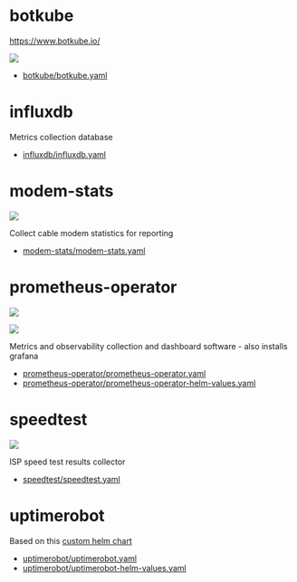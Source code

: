 # botkube

https://www.botkube.io/

![](https://i.imgur.com/yQ8sqtK.png)

* [botkube/botkube.yaml](botkube/botkube.yaml)

# influxdb

Metrics collection database

* [influxdb/influxdb.yaml](influxdb/influxdb.yaml)

# modem-stats

![](https://i.imgur.com/muHDysr.png)

Collect cable modem statistics for reporting

* [modem-stats/modem-stats.yaml](modem-stats/modem-stats.yaml)

# prometheus-operator

![](https://i.imgur.com/xFOepF3.png)

![](https://i.imgur.com/hTo49Uo.png)

Metrics and observability collection and dashboard software - also installs grafana

* [prometheus-operator/prometheus-operator.yaml](prometheus-operator/prometheus-operator.yaml)
* [prometheus-operator/prometheus-operator-helm-values.yaml](prometheus-operator/prometheus-operator-helm-values.yaml)

# speedtest

![](https://i.imgur.com/avohPk6.png)

ISP speed test results collector

* [speedtest/speedtest.yaml](speedtest/speedtest.yaml)

# uptimerobot

Based on this [custom helm chart](https://github.com/billimek/billimek-charts/tree/master/uptimerobot)

* [uptimerobot/uptimerobot.yaml](uptimerobot/uptimerobot.yaml)
* [uptimerobot/uptimerobot-helm-values.yaml](uptimerobot/uptimerobot-helm-values.yaml)
